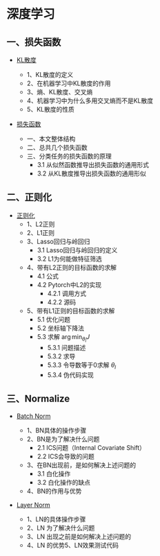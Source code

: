 # 深度学习

## 一、损失函数

* [KL散度](./深度学习/损失函数/KL散度/)
    * 1、KL散度的定义
    * 2、在机器学习中KL散度的作用
    * 3、熵、KL散度、交叉熵
    * 4、机器学习中为什么多用交叉熵而不是KL散度
    * 5、KL散度的性质

* [损失函数](./深度学习/损失函数/损失函数/)
    * 一、本文整体结构
    * 二、总共几个损失函数
    * 三、分类任务的损失函数的原理
        * 3.1 从似然函数推导出损失函数的通用形式
        * 3.2 从KL散度推导出损失函数的通用形似


## 二、正则化

* [正则化](./深度学习/正则化/正则化/)
    * 1、L2正则
    * 2、L1正则
    * 3、Lasso回归与岭回归
        * 3.1 Lasso回归与岭回归的定义
        * 3.2 L1为何能做特征筛选
    * 4、带有L2正则的目标函数的求解
        * 4.1 公式
        * 4.2 Pytorch中L2的实现
            * 4.2.1 调用方式
            * 4.2.2 源码
    * 5、带有L1正则的目标函数的求解
        * 5.1 优化问题
        * 5.2 坐标轴下降法
        * 5.3 求解 $\arg \min_{\theta_l} J$
            * 5.3.1 问题描述
            * 5.3.2 求导
            * 5.3.3 令导数等于0求解 $\theta_l$
            * 5.3.4 伪代码实现


## 三、Normalize

* [Batch Norm](./batch_normalize/)
    * 1、BN具体的操作步骤
    * 2、BN是为了解决什么问题
        * 2.1 ICS问题（Internal Covariate Shift）
        * 2.2 ICS会导致的问题
    * 3、在BN出现前，是如何解决上述问题的
        * 3.1 白化操作
        * 3.2 白化操作的缺点
    * 4、BN的作用与优势

* [Layer Norm](./layer_normalize/)
    * 1、LN的具体操作步骤
    * 2、LN 为了解决什么问题
    * 3、LN 出现之前是如何解决上述问题的
    * 4、LN 的优势5、LN效果测试代码
